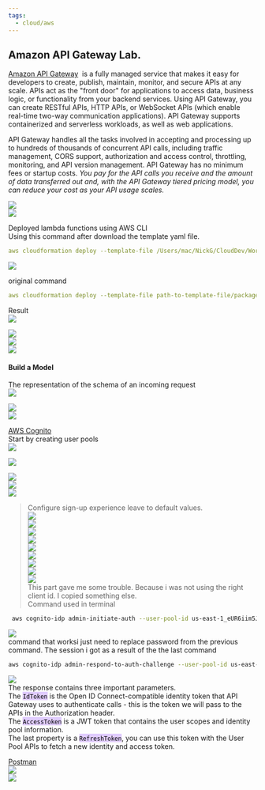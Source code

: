 ```yaml
---
tags:
  - cloud/aws
---
```

## Amazon API Gateway Lab.

[Amazon API Gateway](https://docs.aws.amazon.com/vpc/latest/userguide/what-is-amazon-vpc.html)  is a fully managed service that makes it easy for developers to create, publish, maintain, monitor, and secure APIs at any scale. APIs act as the "front door" for applications to access data, business logic, or functionality from your backend services. Using API Gateway, you can create RESTful APIs, HTTP APIs, or WebSocket APIs (which enable real-time two-way communication applications). API Gateway supports containerized and serverless workloads, as well as web applications.

API Gateway handles all the tasks involved in accepting and processing up to hundreds of thousands of concurrent API calls, including traffic management, CORS support, authorization and access control, throttling, monitoring, and API version management. API Gateway has no minimum fees or startup costs. *You pay for the API calls you receive and the amount of data transferred out and, with the API Gateway tiered pricing model, you can reduce your cost as your API usage scales.*

![](https://i.imgur.com/wXNKbVs.png)  
![](https://i.imgur.com/Ow4EMXt.png)


Deployed lambda functions using AWS CLI  
	Using this command after download the template yaml file.

```yaml
aws cloudformation deploy --template-file /Users/mac/NickG/CloudDev/Workshops/General-Immersion-Workshop/packaged-template.yaml --stack-name serverless-immersion-day-stack --capabilities CAPABILITY_IAM
```
![](https://i.imgur.com/tXLf7Fv.png)

original command
```yaml
aws cloudformation deploy --template-file path-to-template-file/packaged-template.yaml --stack-name serverless-immersion-day-stack --capabilities CAPABILITY_IAM
```
Result  
![](https://i.imgur.com/HEMgNDb.png)


![](https://i.imgur.com/NCeLLOh.png)  
![](https://i.imgur.com/7jjTZib.png)  
![](https://i.imgur.com/cio8YD2.png)
#### Build a Model
The representation of the schema of an incoming request  
![](https://i.imgur.com/7F8oCBA.png)

![](https://i.imgur.com/g6G99xu.png)  
![](https://i.imgur.com/KCC0HLF.png)

[AWS Cognito](#)  
Start by creating user pools  
![](https://i.imgur.com/7llMGs3.png)

![](https://i.imgur.com/GXsFVE0.png)

![](https://i.imgur.com/NmM5NCa.png)  
![](https://i.imgur.com/ATmONm3.png)  
![](https://i.imgur.com/u2TLTWb.png)
> Configure sign-up experience leave to default values.  
![](https://i.imgur.com/TV6GIZR.png)  
![](https://i.imgur.com/Fk7mlqN.png)  
![](https://i.imgur.com/O6hM7IF.png)  
![](https://i.imgur.com/hGu79Jg.png)  
![](https://i.imgur.com/1e9PuEL.png)  
![](https://i.imgur.com/ue1OT5v.png)  
![](https://i.imgur.com/PB7jZD2.png)  
![](https://i.imgur.com/U2VUOdA.png)  
![](https://i.imgur.com/eHeuxx3.png)  
This part gave me some trouble. Because i was not using the right client id. I copied something else.  
Command used in terminal
```bash
 aws cognito-idp admin-initiate-auth --user-pool-id us-east-1_eUR6iim5J --client-id 2qsvlnafjn6oa5oavf6k55ghm5 --auth-flow ADMIN_NO_SRP_AUTH --auth-parameters 'USERNAME=example@gmail.com,PASSWORD="testUser123!"'
```

![](https://i.imgur.com/dvkp41N.png)  
command that worksi just need to replace password from the previous command. The session i got as a result of the the last command
```bash
aws cognito-idp admin-respond-to-auth-challenge --user-pool-id us-east-1_eUR6iim5J --client-id 2qsvlnafjn6oa5oavf6k55ghm5 --challenge-name NEW_PASSWORD_REQUIRED --challenge-response "USERNAME=nmaina55@gmail.com,NEW_PASSWORD=*G9#tvaXxvBN84n5" --session "AYABeFxSbWsudiYVI8DNYyxS3mwAHQABAAdTZXJ2aWNlABBDb2duaXRvVXNlclBvb2xzAAEAB2F3cy1rbXMAS2Fybjphd3M6a21zOnVzLWVhc3QtMTo3NDU2MjM0Njc1NTU6a2V5L2IxNTVhZmNhLWJmMjktNGVlZC1hZmQ4LWE5ZTA5MzY1M2RiZQC4AQIBAHgDHnKSW2nDRJSDSLf55TGFyX5On_wV32whMfiMxuCEIAHPpj63ufEDgk5M2DqYjcuXAAAAfjB8BgkqhkiG9w0BBwagbzBtAgEAMGgGCSqGSIb3DQEHATAeBglghkgBZQMEAS4wEQQMDd9yQSznyGWRYwPbAgEQgDspfUCb9TmEzUJbee6aY0yv8oHOIPVBZAHd6NnDV3pj29teX60B4O4TZSOUi_HIZxlgcFi-wq-Q96siWwIAAAAADAAAEAAAAAAAAAAAAAAAAAAzZUdTFmOy8tB7NJqvOEhc_____wAAAAEAAAAAAAAAAAAAAAEAAADVwBiJugKaiRXQvaJljl8iRUMGbx0eM6SR7adwAEW2G_hzv_RExfUyzAqutL3zTer4xqDWP_NpsfONlmmvggDc-m0suO3q-6dOHUPlUyQ7DuJ6FBUj2qJDOHRbsr82qCF1IZoZzGf-4j3o967xaCTT5yqmbCoJsnMJQBYYcvsbKYOOy4ab4njVUKsXdnGcp0wB2j6e2aT0ZXA5GCpiiNAesDjJd8HDluQ_fwRjeOf7OTVG77LgGrcbR1KD1F9Vr54h1nYtJhjcIRnVJngRhAtlPNlC-9FT70mTl9S64pD4YU9dZ992dQ"
```
![](https://i.imgur.com/J61xO5d.png)  
The response contains three important parameters.  
The <mark style="background: #D2B3FFA6;">`IdToken`</mark> is the Open ID Connect-compatible identity token that API Gateway uses to authenticate calls - this is the token we will pass to the APIs in the Authorization header.  
The <mark style="background: #D2B3FFA6;">`AccessToken`</mark> is a JWT token that contains the user scopes and identity pool information.  
The last property is a <mark style="background: #D2B3FFA6;">`RefreshToken`</mark>, you can use this token with the User Pool APIs to fetch a new identity and access token.

[Postman](#)  
![](https://i.imgur.com/bG4EzZR.png)  
![](https://i.imgur.com/cqlPGsj.png)

